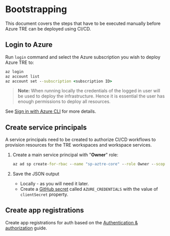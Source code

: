 # Bootstrapping

This document covers the steps that have to be executed manually before Azure TRE can be deployed using CI/CD.

## Login to Azure

Run `login` command and select the Azure subscription you wish to deploy Azure TRE to:

```cmd
az login
az account list
az account set --subscription <subscription ID>
```

> **Note:** When running locally the credentials of the logged in user will be used to deploy the infrastructure. Hence it is essential the user has enough permissions to deploy all resources.

See [Sign in with Azure CLI](https://docs.microsoft.com/cli/azure/authenticate-azure-cli) for more details.

## Create service principals

A service principals need to be created to authorize CI/CD workflows to provision resources for the TRE workspaces and workspace services.

1. Create a main service principal with "**Owner**" role:

    ```cmd
    az ad sp create-for-rbac --name "sp-aztre-core" --role Owner --scopes /subscriptions/<subscription_id> --sdk-auth
    ```

1. Save the JSON output

    * Locally - as you will need it later.
    * Create a [GitHub secret](https://docs.github.com/en/actions/reference/encrypted-secrets) called `AZURE_CREDENTIALS` with the value of `clientSecret` property.

## Create app registrations

Create app registrations for auth based on the [Authentication & authorization](./auth.md) guide.
